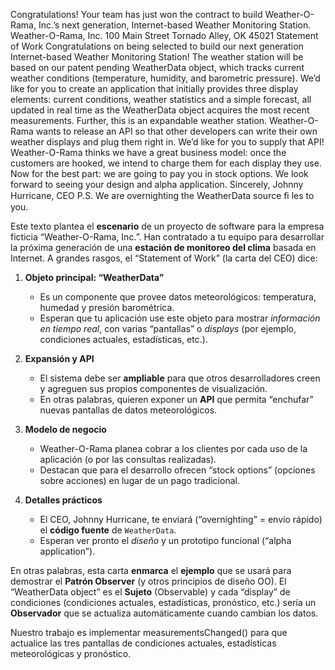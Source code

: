 Congratulations!
Your team has just won the contract to build
Weather-O-Rama, Inc.’s next generation,
Internet-based Weather Monitoring Station.
Weather-O-Rama, Inc.
100 Main Street
Tornado Alley, OK 45021
Statement of Work
Congratulations on being selected to build our next generation
Internet-based Weather Monitoring Station!
The weather station will be based on our patent pending
WeatherData object, which tracks current weather conditions
(temperature, humidity, and barometric pressure). Weʼd like
for you to create an application that initially provides three
display elements: current conditions, weather statistics and a
simple forecast, all updated in real time as the WeatherData
object acquires the most recent measurements.
Further, this is an expandable weather station. Weather-O-
Rama wants to release an API so that other developers can
write their own weather displays and plug them right in. Weʼd
like for you to supply that API!
Weather-O-Rama thinks we have a great business model: once
the customers are hooked, we intend to charge them for each
display they use. Now for the best part: we are going to pay
you in stock options.
We look forward to seeing your design and alpha application.
Sincerely,
Johnny Hurricane, CEO
P.S. We are overnighting the WeatherData source ﬁ les to you.

Este texto plantea el **escenario** de un proyecto de software para la empresa ficticia “Weather-O-Rama, Inc.”. Han contratado a tu equipo para desarrollar la próxima generación de una **estación de monitoreo del clima** basada en Internet. A grandes rasgos, el “Statement of Work” (la carta del CEO) dice:

1. **Objeto principal: “WeatherData”**
    
    - Es un componente que provee datos meteorológicos: temperatura, humedad y presión barométrica.
    - Esperan que tu aplicación use este objeto para mostrar _información en tiempo real_, con varias “pantallas” o _displays_ (por ejemplo, condiciones actuales, estadísticas, etc.).
2. **Expansión y API**
    
    - El sistema debe ser **ampliable** para que otros desarrolladores creen y agreguen sus propios componentes de visualización.
    - En otras palabras, quieren exponer un **API** que permita “enchufar” nuevas pantallas de datos meteorológicos.
3. **Modelo de negocio**
    
    - Weather-O-Rama planea cobrar a los clientes por cada uso de la aplicación (o por las consultas realizadas).
    - Destacan que para el desarrollo ofrecen “stock options” (opciones sobre acciones) en lugar de un pago tradicional.
4. **Detalles prácticos**
    
    - El CEO, Johnny Hurricane, te enviará (“overnighting” = envío rápido) el **código fuente** de `WeatherData`.
    - Esperan ver pronto el _diseño_ y un prototipo funcional (“alpha application”).

En otras palabras, esta carta **enmarca** el **ejemplo** que se usará para demostrar el **Patrón Observer** (y otros principios de diseño OO). El “WeatherData object” es el **Sujeto** (Observable) y cada “display” de condiciones (condiciones actuales, estadísticas, pronóstico, etc.) sería un **Observador** que se actualiza automáticamente cuando cambian los datos.

Nuestro trabajo es implementar measurementsChanged() para que actualice las tres pantallas de condiciones actuales, estadísticas meteorológicas y pronóstico.

